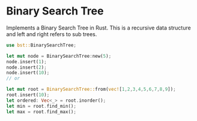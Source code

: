 # Binary Search Tree

Implements a Binary Search Tree in Rust. This is a recursive data structure and left and right refers to sub trees.

```rust
use bst::BinarySearchTree;

let mut node = BinarySearchTree:new(5);
node.insert(1);
node.insert(2);
node.insert(10);
// or

let mut root = BinarySearchTree::from(vec![1,2,3,4,5,6,7,8,9]);
root.insert(10);
let ordered: Vec<_> = root.inorder();
let min = root.find_min();
let max = root.find_max();
```

